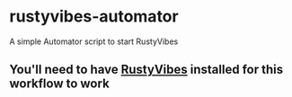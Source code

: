 # rustyvibes-automator
A simple Automator script to start RustyVibes

## You'll need to have [RustyVibes](https://github.com/KunalBagaria/rustyvibes) installed for this workflow to work
